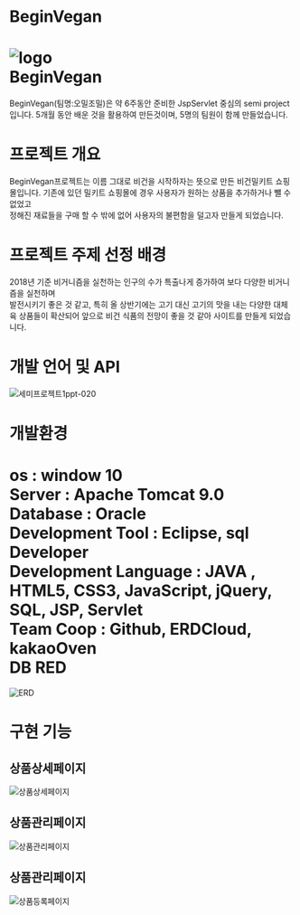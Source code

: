 # BeginVegan
![logo](https://user-images.githubusercontent.com/85299367/145218665-5ed2ffba-19a0-4af3-9f73-94eca4baf28a.png)  
BeginVegan
=================
BeginVegan(팀명:오밀조밀)은 약 6주동안 준비한 JspServlet 중심의 semi project입니다. 5개월 동안 배운 것을 활용하여 만든것이며, 5명의 팀원이 함께 만들었습니다.

프로젝트 개요
================
BeginVegan프로젝트는 이름 그대로 비건을 시작하자는 뜻으로 만든 비건밀키트 쇼핑몰입니다. 기존에 있던 밀키트 쇼핑몰에 경우 사용자가 원하는 상품을 추가하거나 뺄 수 없었고  
정해진 재료들을 구매 할 수 밖에 없어 사용자의 불편함을 덜고자 만들게 되었습니다.

프로젝트 주제 선정 배경
=======================
2018년 기준 비거니즘을  실천하는 인구의 수가 특출나게 증가하여 보다 다양한 비거니즘을 실천하며  
발전시키기 좋은 것 같고, 특히 올 상반기에는 고기 대신 고기의 맛을 내는 다양한 대체육 상품들이 확산되어 앞으로 비건 식품의 전망이 좋을 것 같아 사이트를 만들게 되었습니다.

개발 언어 및 API
=========================
![세미프로젝트1ppt-020](https://user-images.githubusercontent.com/85299367/145222186-5ad30f63-2c32-4e6b-952d-4615ae0b74cc.jpg)  

개발환경 
==============
os : window 10<br/>
Server : Apache Tomcat 9.0<br/>
Database : Oracle<br/>
Development Tool : Eclipse, sql Developer<br/>
Development Language :  JAVA , HTML5, CSS3, JavaScript, jQuery, SQL, JSP, Servlet<br/>
Team Coop : Github, ERDCloud, kakaoOven<br/>
DB RED
===================
![ERD](https://user-images.githubusercontent.com/85299367/145320573-71f18416-9991-4644-a212-f6cc7092c25d.PNG)

구현 기능 
===============
## 상품상세페이지
![상품상세페이지](https://user-images.githubusercontent.com/69906640/154933073-a915f80c-c7d3-4838-bb7e-700964839f0a.PNG)
## 상품관리페이지
![상품관리페이지](https://user-images.githubusercontent.com/69906640/154932716-349898a6-d6b7-4766-b129-feca41332e01.PNG)
## 상품관리페이지
![상품등록페이지](https://user-images.githubusercontent.com/69906640/154932578-12d8ccbe-5892-401a-9f1e-42c8135ccf49.PNG)


